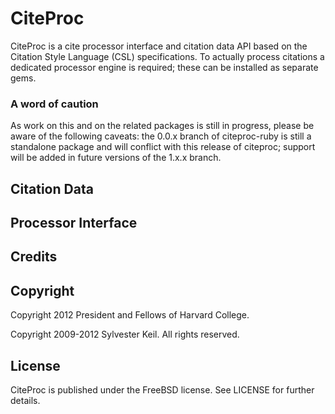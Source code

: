 CiteProc
========
CiteProc is a cite processor interface and citation data API based on the
Citation Style Language (CSL) specifications. To actually process citations
a dedicated processor engine is required; these can be installed as separate
gems.

### A word of caution
As work on this and on the related packages is still in progress, please
be aware of the following caveats: the 0.0.x branch of citeproc-ruby is still
a standalone package and will conflict with this release of citeproc; support
will be added in future versions of the 1.x.x branch.

Citation Data
-------------

Processor Interface
-------------------

Credits
-------


Copyright
---------
Copyright 2012 President and Fellows of Harvard College.

Copyright 2009-2012 Sylvester Keil. All rights reserved.

License
-------
CiteProc is published under the FreeBSD license.
See LICENSE for further details.
